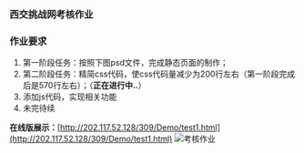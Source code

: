 ### 西交挑战网考核作业 ###
### 作业要求 ###
1. 第一阶段任务：按照下图psd文件，完成静态页面的制作；
2. 第二阶段任务：精简css代码，使css代码量减少为200行左右（第一阶段完成后是570行左右）；（**正在进行中..**）
3. 添加js代码，实现相关功能
4. 未完待续

**在线版展示：**[http://202.117.52.128/309/Demo/test1.html](http://202.117.52.128/309/Demo/test1.html)
![考核作业](http://i.imgur.com/2M31SXQ.png)
